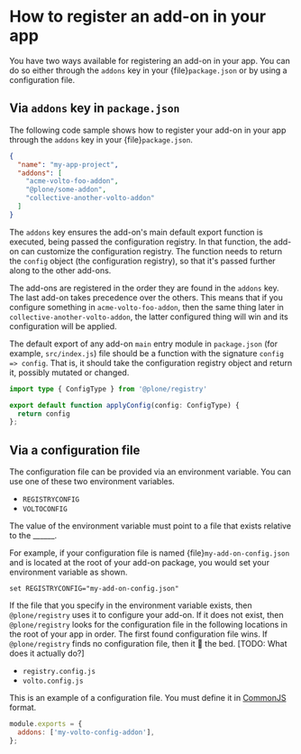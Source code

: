 # How to register an add-on in your app

You have two ways available for registering an add-on in your app.
You can do so either through the `addons` key in your {file}`package.json` or by using a configuration file.

## Via `addons` key in `package.json`

The following code sample shows how to register your add-on in your app through the `addons` key in your {file}`package.json`.

```json
{
  "name": "my-app-project",
  "addons": [
    "acme-volto-foo-addon",
    "@plone/some-addon",
    "collective-another-volto-addon"
  ]
}
```

The `addons` key ensures the add-on's main default export function is executed, being passed the configuration registry.
In that function, the add-on can customize the configuration registry.
The function needs to return the `config` object (the configuration registry), so that it's passed further along to the other add-ons.

The add-ons are registered in the order they are found in the `addons` key.
The last add-on takes precedence over the others.
This means that if you configure something in `acme-volto-foo-addon`, then the same thing later in `collective-another-volto-addon`, the latter configured thing will win and its configuration will be applied.

The default export of any add-on `main` entry module in `package.json` (for example, `src/index.js`) file should be a function with the signature `config => config`.
That is, it should take the configuration registry object and return it, possibly mutated or changed.

```ts
import type { ConfigType } from '@plone/registry'

export default function applyConfig(config: ConfigType) {
  return config
};
```

## Via a configuration file

The configuration file can be provided via an environment variable.
You can use one of these two environment variables.

- `REGISTRYCONFIG`
- `VOLTOCONFIG`

The value of the environment variable must point to a file that exists relative to the ______.

For example, if your configuration file is named {file}`my-add-on-config.json` and is located at the root of your add-on package, you would set your environment variable as shown.

```shell
set REGISTRYCONFIG="my-add-on-config.json"
```

If the file that you specify in the environment variable exists, then `@plone/registry` uses it to configure your add-on.
If it does not exist, then `@plone/registry` looks for the configuration file in the following locations in the root of your app in order.
The first found configuration file wins.
If `@plone/registry` finds no configuration file, then it 💩 the bed.  [TODO: What does it actually do?]

- `registry.config.js`
- `volto.config.js`


This is an example of a configuration file.
You must define it in [CommonJS](https://en.wikipedia.org/wiki/CommonJS) format.

```js
module.exports = {
  addons: ['my-volto-config-addon'],
};
```

